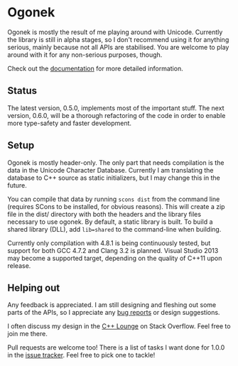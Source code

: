 # Ogonek

Ogonek is mostly the result of me playing around with Unicode. Currently the
library is still in alpha stages, so I don't recommend using it for anything
serious, mainly because not all APIs are stabilised. You are welcome to play
around with it for any non-serious purposes, though.

Check out the [documentation] for more detailed information.

 [documentation]: http://flamingdangerzone.com/ogonek

## Status

The latest version, 0.5.0, implements most of the important stuff. The next
version, 0.6.0, will be a thorough refactoring of the code in order to enable
more type-safety and faster development.

## Setup

Ogonek is mostly header-only. The only part that needs compilation is the data
in the Unicode Character Database. Currently I am translating the database to
C++ source as static initializers, but I may change this in the future.

You can compile that data by running `scons dist` from the command line
(requires SCons to be installed, for obvious reasons). This will create a zip
file in the dist/ directory with both the headers and the library files
necessary to use ogonek. By default, a static library is built. To build a
shared library (DLL), add `lib=shared` to the command-line when building.

Currently only compilation with 4.8.1 is being continuously tested, but support
for both GCC 4.7.2 and Clang 3.2 is planned. Visual Studio 2013 may become a
supported target, depending on the quality of C++11 upon release.

## Helping out

Any feedback is appreciated. I am still designing and fleshing out some parts of
the APIs, so I appreciate any [bug reports][issue tracker] or design suggestions.

I often discuss my design in the [C++ Lounge][lounge] on Stack Overflow. Feel
free to join me there.

Pull requests are welcome too! There is a list of tasks I want done for 1.0.0 in
the [issue tracker]. Feel free to pick one to tackle!

 [lounge]: http://chat.stackoverflow.com/rooms/10/loungec
 [issue tracker]: http://bugs.flamingdangerzone.com/youtrack/issues?q=project%3A+Ogonek

